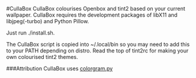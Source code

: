 #CullaBox
CullaBox colourises Openbox and tint2 based on your current wallpaper. CullaBox requires the development packages of libX11 and libjpeg(-turbo) and Python Pillow.

Just run ./install.sh.

The CullaBox script is copied into ~/.local/bin so you may need to add this to your PATH depending on distro. Read the top of tint2rc for making your own colourised tint2 themes.

###Attribution
CullaBox uses [colorgram.py](https://github.com/obskyr/colorgram.py)
